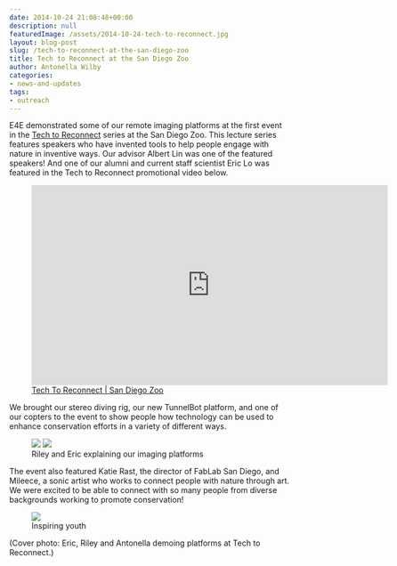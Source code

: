 ```yaml
---
date: 2014-10-24 21:08:48+00:00
description: null
featuredImage: /assets/2014-10-24-tech-to-reconnect.jpg
layout: blog-post
slug: /tech-to-reconnect-at-the-san-diego-zoo
title: Tech to Reconnect at the San Diego Zoo
author: Antonella Wilby
categories:
- news-and-updates
tags:
- outreach
---
```


E4E demonstrated some of our remote imaging platforms at the first event in the [Tech to Reconnect](https://techtoreconnect.org/) series at the San Diego Zoo. This lecture series features speakers who have invented tools to help people engage with nature in inventive ways. Our advisor Albert Lin was one of the featured speakers! And one of our alumni and current staff scientist Eric Lo was featured in the Tech to Reconnect promotional video below.
<figure>
<iframe src="https://player.vimeo.com/video/109060191?h=2b5413da55&color=575757&title=0&byline=0&portrait=0" width="640" height="360" frameborder="0" allow="autoplay; fullscreen; picture-in-picture" allowfullscreen></iframe>
<figcaption><a href="https://vimeo.com/109060191">Tech To Reconnect | San Diego Zoo</a></figcaption>
</figure>

We brought our stereo diving rig, our new TunnelBot platform, and one of our copters to the event to show people how technology can be used to enhance conservation efforts in a variety of different ways.

<figure>
<a href="{{'/assets/2014-10-24-riley-1.jpg' | absolute_url}}"><img src="{{'/assets/2014-10-24-riley-1.jpg' | resize: '400x300'}}"></a>
<a href="{{'/assets/2014-10-24-riley-2.jpg' | absolute_url}}"><img src="{{'/assets/2014-10-24-riley-2.jpg' | resize: '400x300'}}"></a>
<figcaption>Riley and Eric explaining our imaging platforms</figcaption>
</figure>

The event also featured Katie Rast, the director of FabLab San Diego, and Mileece, a sonic artist who works to connect people with nature through art. We were excited to be able to connect with so many people from diverse backgrounds working to promote conservation!

<figure>
<a href="{{'/assets/2014-10-24-inspiring.jpg' | absolute_url}}"><img src="{{'/assets/2014-10-24-inspiring.jpg' | resize: '400x300'}}"></a>
<figcaption>Inspiring youth</figcaption>
</figure>

(Cover photo: Eric, Riley and Antonella demoing platforms at Tech to Reconnect.)
